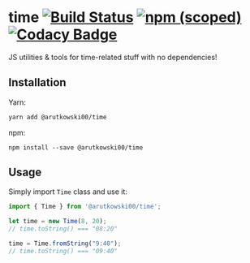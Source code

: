 # time [![Build Status](https://travis-ci.org/arutkowski00/time.svg?branch=master)](https://travis-ci.org/arutkowski00/time) [![npm (scoped)](https://img.shields.io/npm/v/@arutkowski00/time.svg)](https://www.npmjs.com/package/@arutkowski00/time) [![Codacy Badge](https://api.codacy.com/project/badge/Coverage/54e59b313f7844009bb6edcf9ecb509d)](https://www.codacy.com/app/arutkowski00/time?utm_source=github.com&amp;utm_medium=referral&amp;utm_content=arutkowski00/time&amp;utm_campaign=Badge_Coverage)
JS utilities &amp; tools for time-related stuff with no dependencies!

## Installation
Yarn:
```sh
yarn add @arutkowski00/time
```

npm:
```
npm install --save @arutkowski00/time
```

## Usage
Simply import `Time` class and use it:
```js
import { Time } from '@arutkowski00/time';

let time = new Time(8, 20);
// time.toString() === "08:20"

time = Time.fromString("9:40");
// time.toString() === "09:40"

